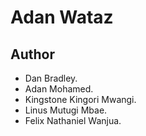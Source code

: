 # Adan Wataz
## Author
* Dan Bradley.
* Adan Mohamed.
* Kingstone Kingori Mwangi.
* Linus Mutugi Mbae.
* Felix Nathaniel Wanjua.
